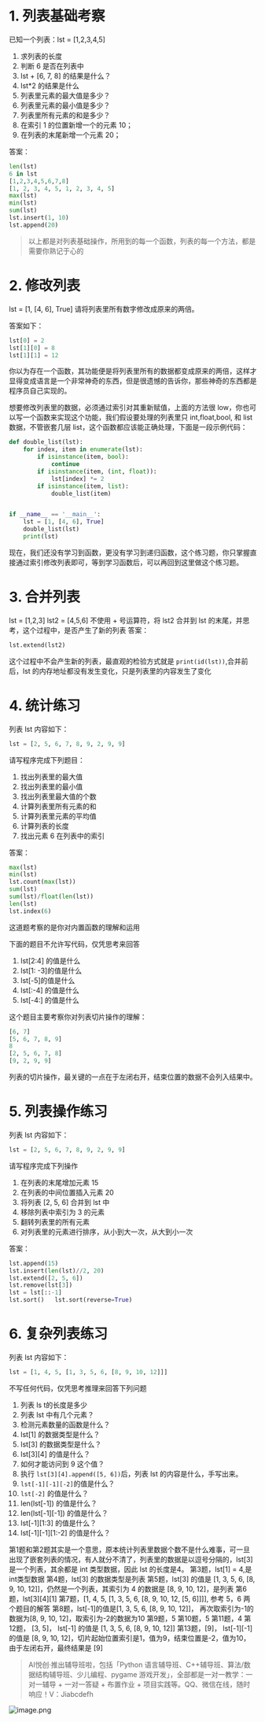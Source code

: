# 1. 列表基础考察
已知一个列表：lst = [1,2,3,4,5]

1. 求列表的长度
1. 判断 6 是否在列表中
1. lst + [6, 7, 8] 的结果是什么？
1. lst*2 的结果是什么
1. 列表里元素的最大值是多少？
1. 列表里元素的最小值是多少？
1. 列表里所有元素的和是多少？
1. 在索引 1 的位置新增一个的元素 10；
1. 在列表的末尾新增一个元素 20；



答案：
```python
len(lst)
6 in lst
[1,2,3,4,5,6,7,8]
[1, 2, 3, 4, 5, 1, 2, 3, 4, 5]
max(lst)
min(lst)
sum(lst)
lst.insert(1, 10)
lst.append(20)
```
> 以上都是对列表基础操作，所用到的每一个函数，列表的每一个方法，都是需要你熟记于心的

# 2. 修改列表
lst = [1, [4, 6], True]
请将列表里所有数字修改成原来的两倍。


答案如下：
```python
lst[0] = 2
lst[1][0] = 8
lst[1][1] = 12
```
你以为存在一个函数，其功能便是将列表里所有的数据都变成原来的两倍，这样才显得变成语言是一个非常神奇的东西，但是很遗憾的告诉你，那些神奇的东西都是程序员自己实现的。
​

想要修改列表里的数据，必须通过索引对其重新赋值，上面的方法很 low，你也可以写一个函数来实现这个功能，我们假设要处理的列表里只 int,float,bool, 和 list 数据，不管嵌套几层 list，这个函数都应该能正确处理，下面是一段示例代码：
```python
def double_list(lst):
    for index, item in enumerate(lst):
        if isinstance(item, bool):
            continue
        if isinstance(item, (int, float)):
            lst[index] *= 2
        if isinstance(item, list):
            double_list(item)


if __name__ == '__main__':
    lst = [1, [4, 6], True]
    double_list(lst)
    print(lst)
```
现在，我们还没有学习到函数，更没有学习到递归函数，这个练习题，你只掌握直接通过索引修改列表即可，等到学习函数后，可以再回到这里做这个练习题。
​

# 3. 合并列表
lst = [1,2,3]
lst2 = [4,5,6]
不使用 + 号运算符，将 lst2 合并到 lst 的末尾，并思考，这个过程中，是否产生了新的列表
答案：
```python
lst.extend(lst2)
```
这个过程中不会产生新的列表，最直观的检验方式就是 `print(id(lst))`,合并前后，lst 的内存地址都没有发生变化，只是列表里的内容发生了变化
# 4. 统计练习
列表 lst 内容如下：
```python
lst = [2, 5, 6, 7, 8, 9, 2, 9, 9]
```
请写程序完成下列题目：

1. 找出列表里的最大值
1. 找出列表里的最小值
1. 找出列表里最大值的个数
1. 计算列表里所有元素的和
1. 计算列表里元素的平均值
1. 计算列表的长度
1. 找出元素 6 在列表中的索引

答案：
```python
max(lst)
min(lst)
lst.count(max(lst))
sum(lst)
sum(lst)/float(len(lst))
len(lst)
lst.index(6)
```
这道题考察的是你对内置函数的理解和运用


下面的题目不允许写代码，仅凭思考来回答

1. lst[2:4] 的值是什么
1. lst[1: -3]的值是什么
1. lst[-5]的值是什么
1. lst[:-4] 的值是什么
1. lst[-4:] 的值是什么

这个题目主要考察你对列表切片操作的理解：
```python
[6, 7]
[5, 6, 7, 8, 9]
8
[2, 5, 6, 7, 8]
[9, 2, 9, 9]
```
列表的切片操作，最关键的一点在于左闭右开，结束位置的数据不会列入结果中。
# 5. 列表操作练习
列表 lst 内容如下：
```python
lst = [2, 5, 6, 7, 8, 9, 2, 9, 9]
```
请写程序完成下列操作

1. 在列表的末尾增加元素 15
1. 在列表的中间位置插入元素 20
1. 将列表 [2, 5, 6] 合并到 lst 中
1. 移除列表中索引为 3 的元素
1. 翻转列表里的所有元素
1. 对列表里的元素进行排序，从小到大一次，从大到小一次

答案：
```python
lst.append(15)
lst.insert(len(lst)//2, 20)
lst.extend([2, 5, 6])
lst.remove(lst[3])
lst = lst[::-1]
lst.sort()   lst.sort(reverse=True)
```
# 6. 复杂列表练习
列表 lst 内容如下：
```python
lst = [1, 4, 5, [1, 3, 5, 6, [8, 9, 10, 12]]]
```
不写任何代码，仅凭思考推理来回答下列问题

1. 列表 ls t的长度是多少
1. 列表 lst 中有几个元素？
1. 检测元素数量的函数是什么？
1. lst[1] 的数据类型是什么？
1. lst[3] 的数据类型是什么？
1. lst[3][4] 的值是什么？
1. 如何才能访问到 9 这个值？
1. 执行 `lst[3][4].append([5, 6])`后，列表 lst 的内容是什么，手写出来。
1. `lst[-1][-1][-2]`的值是什么？
1. `lst[-2]` 的值是什么？
1. len(lst[-1]) 的值是什么？
1. len(lst[-1][-1]) 的值是什么？
1. lst[-1][1:3] 的值是什么？
1. lst[-1][-1][1:-2] 的值是什么？

第1题和第2题其实是一个意思，原本统计列表里数据个数不是什么难事，可一旦出现了嵌套列表的情况，有人就分不清了，列表里的数据是以逗号分隔的，lst[3] 是一个列表，其余都是 int 类型数据，因此 lst 的长度是4。
第3题，lst[1] = 4,是int类型数据
第4题，lst[3] 的数据类型是列表
第5题，lst[3] 的值是 [1, 3, 5, 6, [8, 9, 10, 12]]，仍然是一个列表，其索引为 4 的数据是 [8, 9, 10, 12]，是列表
第6题，lst[3][4][1]
第7题，[1, 4, 5, [1, 3, 5, 6, [8, 9, 10, 12, [5, 6]]]], 参考 5，6 两个题目的解答
第8题，lst[-1]的值是[1, 3, 5, 6, [8, 9, 10, 12]]， 再次取索引为-1的数据为[8, 9, 10, 12]，取索引为-2的数据为10
第9题，5
第10题，5
第11题，4
第12题， [3, 5]， lst[-1] 的值是 [1, 3, 5, 6, [8, 9, 10, 12]]
第13题，[9]， lst[-1][-1]的值是 [8, 9, 10, 12]，切片起始位置索引是1，值为9，结束位置是-2，值为10，由于左闭右开，最终结果是 [9]
> AI悦创·推出辅导班啦，包括「Python 语言辅导班、C++辅导班、算法/数据结构辅导班、少儿编程、pygame 游戏开发」，全部都是一对一教学：一对一辅导 + 一对一答疑 + 布置作业 + 项目实践等。QQ、微信在线，随时响应！V：Jiabcdefh

![image.png](https://gitee.com/huangjiabaoaiyc/image/raw/master/202201252012856.png)

